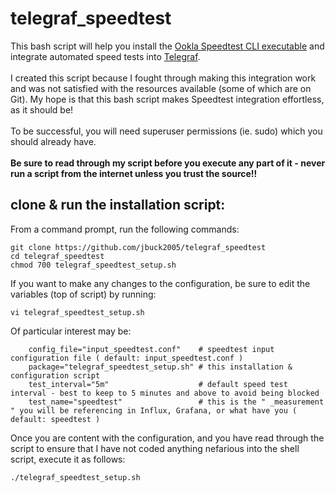 # telegraf_speedtest

This bash script will help you install the <a href="https://www.speedtest.net/apps/cli">Ookla Speedtest CLI executable</a> and integrate automated speed tests into <a href="https://www.influxdata.com/time-series-platform/telegraf/">Telegraf</a>.<br><br>
I created this script because I fought through making this integration work and was not satisfied with the resources available (some of which are on Git). My hope is that this bash script makes Speedtest integration effortless, as it should be!<br><br>
To be successful, you will need superuser permissions (ie. sudo) which you should already have.<br><br>
<b>Be sure to read through my script before you execute any part of it - never run a script from the internet unless you trust the source!!</b><br>

## clone & run the installation script:

From a command prompt, run the following commands:

    git clone https://github.com/jbuck2005/telegraf_speedtest
    cd telegraf_speedtest
    chmod 700 telegraf_speedtest_setup.sh
    
If you want to make any changes to the configuration, be sure to edit the variables (top of script) by running:

    vi telegraf_speedtest_setup.sh

Of particular interest may be:
````
    config_file="input_speedtest.conf"    # speedtest input configuration file ( default: input_speedtest.conf )
    package="telegraf_speedtest_setup.sh" # this installation & configuration script
    test_interval="5m"                    # default speed test interval - best to keep to 5 minutes and above to avoid being blocked
    test_name="speedtest"                 # this is the " _measurement " you will be referencing in Influx, Grafana, or what have you ( default: speedtest )
````

Once you are content with the configuration, and you have read through the script to ensure that I have not coded anything nefarious into the shell script, execute it  as follows:

    ./telegraf_speedtest_setup.sh
    
